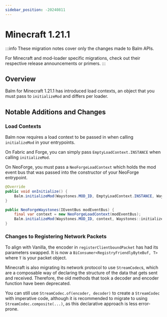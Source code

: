 ```yaml
---
sidebar_position: -20240811
---
```


# Minecraft 1.21.1

:::info
These migration notes cover only the changes made to Balm APIs. 

For Minecraft and mod-loader specific migrations, check out their respective release announcements or primers.
:::

## Overview

Balm for Minecraft 1.21.1 has introduced load contexts, an object that you must pass to `initializeMod` and differs per loader.

## Notable Additions and Changes

### Load Contexts

Balm now requires a load context to be passed in when calling `initializeMod` in your entrypoints.

On Fabric and Forge, you can simply pass `EmptyLoadContext.INSTANCE` when calling `initializeMod`.

On NeoForge, you must pass a `NeoForgeLoadContext` which holds the mod event bus that was passed into the constructor of your NeoForge entrypoint.

```java title="Example on Fabric"
@Override
public void onInitialize() {
    Balm.initializeMod(Waystones.MOD_ID, EmptyLoadContext.INSTANCE, Waystones::initialize);
}
```

```java title="Example on NeoForge"
public NeoForgeWaystones(IEventBus modEventBus) {
    final var context = new NeoForgeLoadContext(modEventBus);
    Balm.initializeMod(Waystones.MOD_ID, context, Waystones::initialize);
}
```

### Changes to Registering Network Packets

To align with Vanilla, the encoder in `registerClientboundPacket` has had its parameters swapped. It is now a `BiConsumer<RegistryFriendlyByteBuf, T>` where `T` is your packet object.

Minecraft is also migrating its network protocol to use `StreamCodec`s, which are a composable way of declaring the structure of the data that gets sent and received. Therefore, the old methods that took a decoder and encoder function have been deprecated.

You can still use `StreamCodec.of(encoder, decoder)` to create a `StreamCodec` with imperative code, although it is recommended to migrate to using `StreamCodec.composite(...)`, as this declarative approach is less error-prone.
